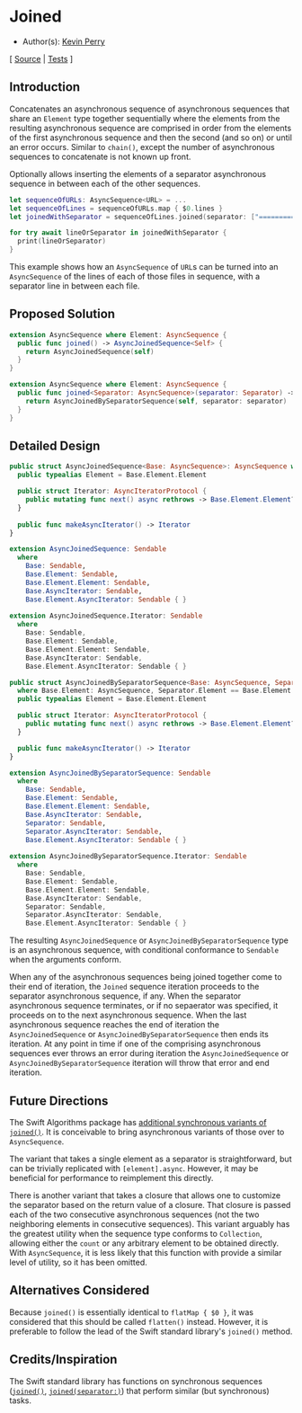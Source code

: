 # Joined

* Author(s): [Kevin Perry](https://github.com/kperryua)

[
[Source](https://github.com/apple/swift-async-algorithms/blob/main/Sources/AsyncAlgorithms/AsyncJoinedSequence.swift) |
[Tests](https://github.com/apple/swift-async-algorithms/blob/main/Tests/AsyncAlgorithmsTests/TestJoin.swift)
]

## Introduction

Concatenates an asynchronous sequence of asynchronous sequences that share an `Element` type together sequentially where the elements from the resulting asynchronous sequence are comprised in order from the elements of the first asynchronous sequence and then the second (and so on) or until an error occurs. Similar to `chain()`, except the number of asynchronous sequences to concatenate is not known up front.

Optionally allows inserting the elements of a separator asynchronous sequence in between each of the other sequences.

```swift
let sequenceOfURLs: AsyncSequence<URL> = ...
let sequenceOfLines = sequenceOfURLs.map { $0.lines }
let joinedWithSeparator = sequenceOfLines.joined(separator: ["===================="].async)

for try await lineOrSeparator in joinedWithSeparator {
  print(lineOrSeparator)
}
```

This example shows how an `AsyncSequence` of `URL`s can be turned into an `AsyncSequence` of the lines of each of those files in sequence, with a separator line in between each file.

## Proposed Solution

```swift
extension AsyncSequence where Element: AsyncSequence {
  public func joined() -> AsyncJoinedSequence<Self> {
    return AsyncJoinedSequence(self)
  }
}
```

```swift
extension AsyncSequence where Element: AsyncSequence {
  public func joined<Separator: AsyncSequence>(separator: Separator) -> AsyncJoinedBySeparatorSequence<Self, Separator> {
    return AsyncJoinedBySeparatorSequence(self, separator: separator)
  }
}
```

## Detailed Design

```swift
public struct AsyncJoinedSequence<Base: AsyncSequence>: AsyncSequence where Base.Element: AsyncSequence {
  public typealias Element = Base.Element.Element

  public struct Iterator: AsyncIteratorProtocol {
    public mutating func next() async rethrows -> Base.Element.Element?
  }
  
  public func makeAsyncIterator() -> Iterator
}

extension AsyncJoinedSequence: Sendable
  where
    Base: Sendable,
    Base.Element: Sendable,
    Base.Element.Element: Sendable,
    Base.AsyncIterator: Sendable,
    Base.Element.AsyncIterator: Sendable { }
    
extension AsyncJoinedSequence.Iterator: Sendable
  where
    Base: Sendable,
    Base.Element: Sendable,
    Base.Element.Element: Sendable,
    Base.AsyncIterator: Sendable,
    Base.Element.AsyncIterator: Sendable { }
```

```swift
public struct AsyncJoinedBySeparatorSequence<Base: AsyncSequence, Separator: AsyncSequence>: AsyncSequence 
  where Base.Element: AsyncSequence, Separator.Element == Base.Element.Element {
  public typealias Element = Base.Element.Element

  public struct Iterator: AsyncIteratorProtocol {
    public mutating func next() async rethrows -> Base.Element.Element?
  }

  public func makeAsyncIterator() -> Iterator
}

extension AsyncJoinedBySeparatorSequence: Sendable
  where 
    Base: Sendable, 
    Base.Element: Sendable, 
    Base.Element.Element: Sendable, 
    Base.AsyncIterator: Sendable, 
    Separator: Sendable, 
    Separator.AsyncIterator: Sendable, 
    Base.Element.AsyncIterator: Sendable { }
    
extension AsyncJoinedBySeparatorSequence.Iterator: Sendable
  where 
    Base: Sendable, 
    Base.Element: Sendable, 
    Base.Element.Element: Sendable, 
    Base.AsyncIterator: Sendable, 
    Separator: Sendable, 
    Separator.AsyncIterator: Sendable, 
    Base.Element.AsyncIterator: Sendable { }
```

The resulting `AsyncJoinedSequence` or `AsyncJoinedBySeparatorSequence` type is an asynchronous sequence, with conditional conformance to `Sendable` when the arguments conform.

When any of the asynchronous sequences being joined together come to their end of iteration, the `Joined` sequence iteration proceeds to the separator asynchronous sequence, if any. When the separator asynchronous sequence terminates, or if no sepaerator was specified, it proceeds on to the next asynchronous sequence. When the last asynchronous sequence reaches the end of iteration the `AsyncJoinedSequence` or `AsyncJoinedBySeparatorSequence` then ends its iteration. At any point in time if one of the comprising asynchronous sequences ever throws an error during iteration the `AsyncJoinedSequence` or `AsyncJoinedBySeparatorSequence` iteration will throw that error and end iteration.

## Future Directions

The Swift Algorithms package has [additional synchronous variants of `joined()`](https://github.com/apple/swift-algorithms/blob/main/Guides/Joined.md). It is conceivable to bring asynchronous variants of those over to `AsyncSequence`.

The variant that takes a single element as a separator is straightforward, but can be trivially replicated with `[element].async`. However, it may be beneficial for performance to reimplement this directly.

There is another variant that takes a closure that allows one to customize the separator based on the return value of a closure. That closure is passed each of the two consecutive asynchronous sequences (not the two neighboring elements in consecutive sequences). This variant arguably has the greatest utility when the sequence type conforms to `Collection`, allowing either the `count` or any arbitrary element to be obtained directly. With `AsyncSequence`, it is less likely that this function with provide a similar level of utility, so it has been omitted.

## Alternatives Considered

Because `joined()` is essentially identical to `flatMap { $0 }`, it was considered that this should be called `flatten()` instead. However, it is preferable to follow the lead of the Swift standard library's `joined()` method.

## Credits/Inspiration

The Swift standard library has functions on synchronous sequences ([`joined()`](https://developer.apple.com/documentation/swift/sequence/1641166-joined), [`joined(separator:)`](https://developer.apple.com/documentation/swift/sequence/2431985-joined)) that perform similar (but synchronous) tasks.
